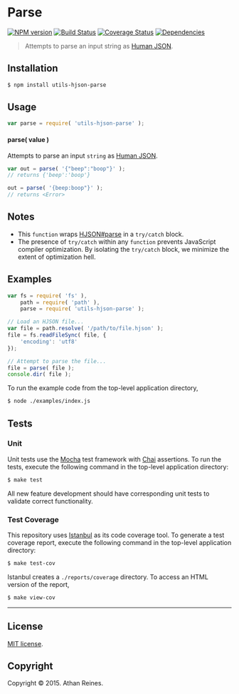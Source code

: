 Parse
===
[![NPM version][npm-image]][npm-url] [![Build Status][travis-image]][travis-url] [![Coverage Status][codecov-image]][codecov-url] [![Dependencies][dependencies-image]][dependencies-url]

> Attempts to parse an input string as [Human JSON](http://hjson.org/).


## Installation

``` bash
$ npm install utils-hjson-parse
```


## Usage

``` javascript
var parse = require( 'utils-hjson-parse' );
```

#### parse( value )

Attempts to parse an input `string` as [Human JSON](http://hjson.org/).

``` javascript
var out = parse( '{"beep":"boop"}' );
// returns {'beep':'boop'}

out = parse( '{beep:boop"}' );
// returns <Error>
```


## Notes

*	This `function` wraps [HJSON#parse](https://github.com/laktak/hjson-js) in a `try/catch` block.
*	The presence of `try/catch` within any `function` prevents JavaScript compiler optimization. By isolating the `try/catch` block, we minimize the extent of optimization hell.


## Examples

``` javascript
var fs = require( 'fs' ),
	path = require( 'path' ),
	parse = require( 'utils-hjson-parse' );

// Load an HJSON file...
var file = path.resolve( '/path/to/file.hjson' );
file = fs.readFileSync( file, {
	'encoding': 'utf8'
});

// Attempt to parse the file...
file = parse( file );
console.dir( file );
```

To run the example code from the top-level application directory,

``` bash
$ node ./examples/index.js
```


## Tests

### Unit

Unit tests use the [Mocha](http://mochajs.org/) test framework with [Chai](http://chaijs.com) assertions. To run the tests, execute the following command in the top-level application directory:

``` bash
$ make test
```

All new feature development should have corresponding unit tests to validate correct functionality.


### Test Coverage

This repository uses [Istanbul](https://github.com/gotwarlost/istanbul) as its code coverage tool. To generate a test coverage report, execute the following command in the top-level application directory:

``` bash
$ make test-cov
```

Istanbul creates a `./reports/coverage` directory. To access an HTML version of the report,

``` bash
$ make view-cov
```


---
## License

[MIT license](http://opensource.org/licenses/MIT).


## Copyright

Copyright &copy; 2015. Athan Reines.


[npm-image]: http://img.shields.io/npm/v/utils-hjson-parse.svg
[npm-url]: https://npmjs.org/package/utils-hjson-parse

[travis-image]: http://img.shields.io/travis/kgryte/utils-hjson-parse/master.svg
[travis-url]: https://travis-ci.org/kgryte/utils-hjson-parse

[codecov-image]: https://img.shields.io/codecov/c/github/kgryte/utils-hjson-parse/master.svg
[codecov-url]: https://codecov.io/github/kgryte/utils-hjson-parse?branch=master

[dependencies-image]: http://img.shields.io/david/kgryte/utils-hjson-parse.svg
[dependencies-url]: https://david-dm.org/kgryte/utils-hjson-parse

[dev-dependencies-image]: http://img.shields.io/david/dev/kgryte/utils-hjson-parse.svg
[dev-dependencies-url]: https://david-dm.org/dev/kgryte/utils-hjson-parse

[github-issues-image]: http://img.shields.io/github/issues/kgryte/utils-hjson-parse.svg
[github-issues-url]: https://github.com/kgryte/utils-hjson-parse/issues
